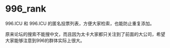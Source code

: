 # 996_rank

996.ICU 和 996.ICU 的匿名投票列表，方便大家检索，也能防止重复添加。

原来论坛的搜索不能搜中文，而且因为太卡大家都只关注到了前面的大公司，希望大家能够注意到996的群体实际上很大。
